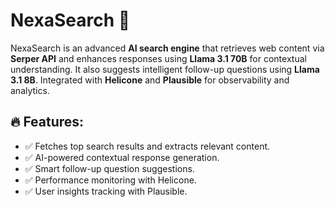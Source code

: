 # NexaSearch 🚀  

NexaSearch is an advanced **AI search engine** that retrieves web content via **Serper API** and enhances responses using **Llama 3.1 70B** for contextual understanding. It also suggests intelligent follow-up questions using **Llama 3.1 8B**. Integrated with **Helicone** and **Plausible** for observability and analytics.  

## 🔥 Features:  
- ✅ Fetches top search results and extracts relevant content.  
- ✅ AI-powered contextual response generation.  
- ✅ Smart follow-up question suggestions.  
- ✅ Performance monitoring with Helicone.  
- ✅ User insights tracking with Plausible.  
